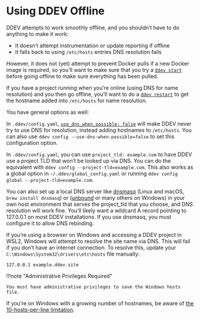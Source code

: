 # Using DDEV Offline

DDEV attempts to work smoothly offline, and you shouldn’t have to do anything to make it work:

* It doesn’t attempt instrumentation or update reporting if offline
* It falls back to using `/etc/hosts` entries DNS resolution fails

However, it does not (yet) attempt to prevent Docker pulls if a new Docker image is required, so you’ll want to make sure that you try a [`ddev start`](../usage/commands.md#start) before going offline to make sure everything has been pulled.

If you have a project running when you’re online (using DNS for name resolution) and you then go offline, you’ll want to do a [`ddev restart`](../usage/commands.md#restart) to get the hostname added into `/etc/hosts` for name resolution.

You have general options as well:

In `.ddev/config.yaml`, [`use_dns_when_possible: false`](../configuration/config.md#use_dns_when_possible) will make DDEV never try to use DNS for resolution, instead adding hostnames to `/etc/hosts`. You can also use `ddev config --use-dns-when-possible=false` to set this configuration option.

In `.ddev/config.yaml`, you can use `project_tld: example.com` to have DDEV use a project TLD that won’t be looked up via DNS. You can do the equivalent with `ddev config --project-tld=example.com`. This also works as a global option in `~/.ddev/global_config.yaml` or running `ddev config global --project-tld=example.com`.

You can also set up a local DNS server like [dnsmasq](https://dnsmasq.org) (Linux and macOS, `brew install dnsmasq`) or ([unbound](https://github.com/NLnetLabs/unbound) or many others on Windows) in your own host environment that serves the project_tld that you choose, and DNS resolution will work fine. You’ll likely want a wildcard A record pointing to 127.0.0.1 on most DDEV installations. If you use dnsmasq, you must configure it to allow DNS rebinding.

If you’re using a browser on Windows and accessing a DDEV project in WSL2, Windows will attempt to resolve the site name via DNS. This will fail if you don’t have an internet connection. To resolve this, update your `C:\Windows\System32\drivers\etc\hosts` file manually:

```
127.0.0.1 example.ddev.site
```

!!!note "Administrative Privileges Required"

    You must have administrative privileges to save the Windows hosts file.

If you’re on Windows with a growing number of hostnames, be aware of [the 10-hosts-per-line limitation](../usage/troubleshooting.md#windows-hosts-file-limited-to-10-hosts-per-line).
